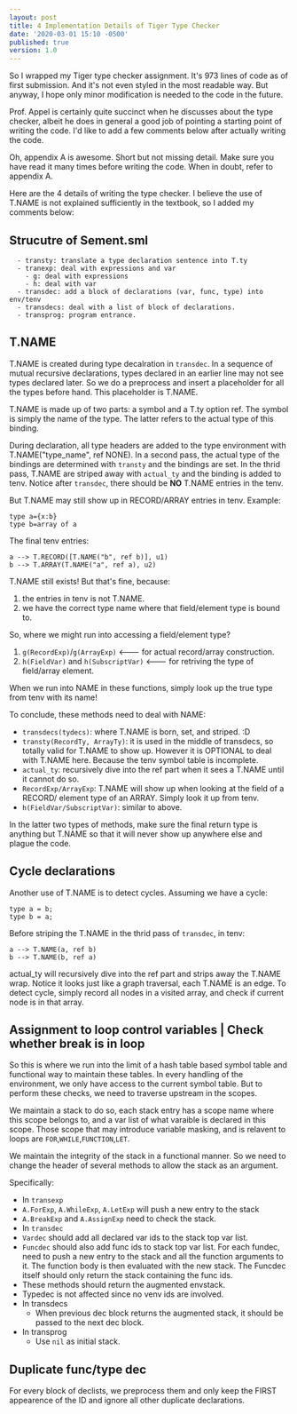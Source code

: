 ```yaml
---
layout: post
title: 4 Implementation Details of Tiger Type Checker
date: '2020-03-01 15:10 -0500'
published: true
version: 1.0
---
```


So I wrapped my Tiger type checker assignment. It's 973 lines of code as of first
submission. And it's not even styled in the most readable way. But anyway, I hope
only minor modification is needed to the code in the future.

Prof. Appel is certainly quite succinct when he discusses about the type checker,
albeit he does in general a good job of pointing a starting point of writing the code. I'd
like to add a few comments below after actually writing the code.

Oh, appendix A is awesome. Short but not missing detail. Make sure you have read
it many times before writing the code. When in doubt, refer to appendix A.

Here are the 4 details of writing the type checker. I believe the use of T.NAME
is not explained sufficiently in the textbook, so I added my comments below:

## Strucutre of Sement.sml
```
  - transty: translate a type declaration sentence into T.ty
  - tranexp: deal with expressions and var
    - g: deal with expressions
    - h: deal with var
  - transdec: add a block of declarations (var, func, type) into env/tenv
  - transdecs: deal with a list of block of declarations.
  - transprog: program entrance.
```

## T.NAME
T.NAME is created during type decalration in `transdec`. In a sequence of mutual recursive
declarations, types declared in an earlier line may not see types declared
later. So we do a preprocess and insert a placeholder for all the types
before hand. This placeholder is T.NAME.

T.NAME is made up of two parts: a symbol and a T.ty option ref. The symbol
is simply the name of the type. The latter refers to the actual type of this
binding.

During declaration, all type headers are added to the type environment with
T.NAME("type_name", ref NONE). In a second pass, the actual type of the bindings
are determined with `transty` and the bindings are set. In the thrid pass,
T.NAME are striped away with `actual_ty` and the binding is added to tenv.
Notice after `transdec`, there should be **NO** T.NAME entries in the tenv.

But T.NAME may still show up in RECORD/ARRAY entries in tenv. Example:
```Tiger
type a={x:b}
type b=array of a
```

The final tenv entries:
```text
a --> T.RECORD([T.NAME("b", ref b)], u1)
b --> T.ARRAY(T.NAME("a", ref a), u2)
```

T.NAME still exists! But that's fine, because:
1. the entries in tenv is not T.NAME.
2. we have the correct type name where that field/element type is bound to.

So, where we might run into accessing a field/element type?
1. `g(RecordExp)`/`g(ArrayExp)` <--- for actual record/array construction.
2. `h(FieldVar)` and `h(SubscriptVar)` <--- for retriving the type of field/array element.

When we run into NAME in these functions, simply look up the true type from tenv
with its name!

To conclude, these methods need to deal with NAME:
- `transdecs(tydecs)`: where T.NAME is born, set, and striped. :D
- `transty(RecordTy, ArrayTy)`: it is used in the middle of transdecs,
    so totally valid for T.NAME to show up. However it is OPTIONAL to deal
    with T.NAME here. Because the tenv symbol table is incomplete.
- `actual_ty`: recursively dive into the ref part when it sees a T.NAME until
    it cannot do so.
- `RecordExp/ArrayExp`: T.NAME will show up when looking at the field of a
    RECORD/ element type of an ARRAY. Simply look it up from tenv.
- `h(FieldVar/SubscriptVar)`: similar to above.

In the latter two types of methods, make sure the final return type is anything
but T.NAME so that it will never show up anywhere else and plague the code.

## Cycle declarations
Another use of T.NAME is to detect cycles. Assuming we have a cycle:
```Tiger
type a = b;
type b = a;
```

Before striping the T.NAME in the thrid pass of `transdec`, in tenv:
```text
a --> T.NAME(a, ref b)
b --> T.NAME(b, ref a)
```

actual_ty will recursively dive into the ref part and strips away the T.NAME
wrap. Notice it looks just like a graph traversal, each T.NAME is an edge. To
detect cycle, simply record all nodes in a visited array, and check if current node
is in that array.

## Assignment to loop control variables | Check whether break is in loop
So this is where we run into the limit of a hash table based symbol table and
functional way to maintain these tables. In every handling of the environment,
we only have access to the current symbol table. But to perform these checks, we
need to traverse upstream in the scopes.

We maintain a stack to do so, each stack entry has a scope name where this
scope belongs to, and a var list of what varaible is declared in this scope.
Those scope that may introduce variable masking, and is relavent to loops are
`FOR`,`WHILE`,`FUNCTION`,`LET`.

We maintain the integrity of the stack in a functional manner. So we need to
change the header of several methods to allow the stack as an argument.

Specifically:
-  In `transexp`
  - `A.ForExp`, `A.WhileExp`, `A.LetExp` will push a new entry to the
    stack
  - `A.BreakExp` and `A.AssignExp` need to check the stack.
-  In `transdec`
  - `Vardec` should add all declared var ids to the stack top var list.
  - `Funcdec` should also add func ids to stack top var list. For each fundec,
  need to push a new entry to the stack and all the function arguments to it.
  The function body is then evaluated with the new stack. The Funcdec itself
  should only return the stack containing the func ids.
  - These methods should return the augmented envstack.
  - Typedec is not affected since no venv ids are involved.
- In transdecs
  - When previous dec block returns the augmented stack, it should be
    passed to the next dec block.
- In transprog
  - Use `nil` as initial stack.

## Duplicate func/type dec
  For every block of declists, we preprocess them and only keep the FIRST
  appearence of the ID and ignore all other duplicate declarations.
